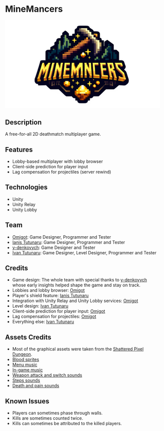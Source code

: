 # MineMancers
![Logo](Assets/Sprites/Logo%20New.png?raw=true "MineMancers")

## Description
A free-for-all 2D deathmatch multiplayer game.

## Features
- Lobby-based multiplayer with lobby browser
- Client-side prediction for player input
- Lag compensation for projectiles (server rewind)

## Technologies
- Unity
- Unity Relay
- Unity Lobby

## Team
- [Omigot](https://github.com/omigot): Game Designer, Programmer and Tester
- [Ianis Tutunaru](https://github.com/iantutunaru): Game Designer, Programmer and Tester
- [y-denkovych](https://github.com/y-denkovych): Game Designer and Tester
- [Ivan Tutunaru](https://github.com/IvanT98): Game Designer, Level Designer, Programmer and Tester

## Credits
- Game design: The whole team with special thanks to [y-denkovych](https://github.com/y-denkovych) whose early insights helped shape the game and stay on track.
- Lobbies and lobby browser: [Omigot](https://github.com/omigot)
- Player's shield feature: [Ianis Tutunaru](https://github.com/iantutunaru)
- Integration with Unity Relay and Unity Lobby services: [Omigot](https://github.com/omigot)
- Level design: [Ivan Tutunaru](https://github.com/IvanT98)
- Client-side prediction for player input: [Omigot](https://github.com/omigot)
- Lag compensation for projectiles: [Omigot](https://github.com/omigot)
- Everything else: [Ivan Tutunaru](https://github.com/IvanT98)

## Assets Credits
- Most of the graphical assets were taken from the [Shattered Pixel Dungeon](https://github.com/00-Evan/shattered-pixel-dungeon).
- [Blood sprites](https://opengameart.org/content/blood-splatters)
- [Menu music](https://opengameart.org/content/menu-music)
- [In-game music](https://opengameart.org/content/battle-theme-a)
- [Weapon attack and switch sounds](https://opengameart.org/content/rpg-sound-pack)
- [Steps sounds](https://opengameart.org/content/foot-walking-step-sounds-on-stone-water-snow-wood-and-dirt)
- [Death and pain sounds](https://opengameart.org/content/11-male-human-paindeath-sounds)

## Known Issues
- Players can sometimes phase through walls.
- Kills are sometimes counted twice.
- Kills can sometimes be attributed to the killed players.

